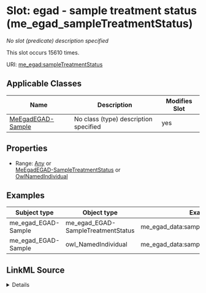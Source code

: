 

# Slot: egad - sample treatment status (me_egad_sampleTreatmentStatus)


_No slot (predicate) description specified_






This slot occurs 15610 times.


URI: [me_egad:sampleTreatmentStatus](http://sawgraph.spatialai.org/v1/me-egad#sampleTreatmentStatus)



<!-- no inheritance hierarchy -->





## Applicable Classes

| Name | Description | Modifies Slot |
| --- | --- | --- |
| [MeEgadEGAD-Sample](../classes/MeEgadEGAD-Sample.md) | No class (type) description specified |  yes  |







## Properties

* Range: [Any](../classes/Any.md)&nbsp;or&nbsp;<br />[MeEgadEGAD-SampleTreatmentStatus](../classes/MeEgadEGAD-SampleTreatmentStatus.md)&nbsp;or&nbsp;<br />[OwlNamedIndividual](../classes/OwlNamedIndividual.md)






## Examples

| Subject type | Object type | Example subject | Example object | Occurrences |
| --- | --- | --- | --- | --- |
| me_egad_EGAD-Sample | me_egad_EGAD-SampleTreatmentStatus | me_egad_data:sample.AAL217134101.20211228 | me_egad_data:treatmentStatus.N | 15610 |
| me_egad_EGAD-Sample | owl_NamedIndividual | me_egad_data:sample.AAL217134101.20211228 | me_egad_data:treatmentStatus.N | 15610 |




## LinkML Source

<details>

```yaml
name: me_egad_sampleTreatmentStatus
annotations:
  count:
    tag: count
    value: 15610
description: No slot (predicate) description specified
title: egad - sample treatment status
examples:
- object:
    example_object: me_egad_data:treatmentStatus.N
    example_object_type: me_egad_EGAD-SampleTreatmentStatus
    example_predicate: me_egad:sampleTreatmentStatus
    example_subject: me_egad_data:sample.AAL217134101.20211228
    example_subject_type: me_egad_EGAD-Sample
- object:
    example_object: me_egad_data:treatmentStatus.N
    example_object_type: owl_NamedIndividual
    example_predicate: me_egad:sampleTreatmentStatus
    example_subject: me_egad_data:sample.AAL217134101.20211228
    example_subject_type: me_egad_EGAD-Sample
from_schema: sawgraph-kg
rank: 1000
slot_uri: me_egad:sampleTreatmentStatus
alias: me_egad_sampleTreatmentStatus
domain_of:
- me_egad_EGAD-Sample
subproperty_of: coso_sampleAnnotation
range: Any
any_of:
- range: me_egad_EGAD-SampleTreatmentStatus
- range: owl_NamedIndividual

```
</details>